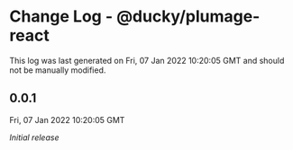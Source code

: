 # Change Log - @ducky/plumage-react

This log was last generated on Fri, 07 Jan 2022 10:20:05 GMT and should not be manually modified.

## 0.0.1
Fri, 07 Jan 2022 10:20:05 GMT

_Initial release_

